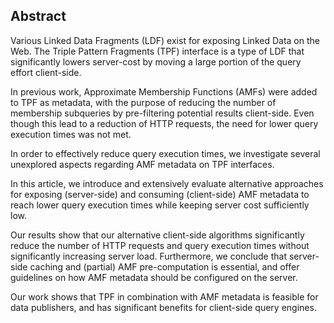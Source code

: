 ## Abstract
<!-- Context      -->
Various Linked Data Fragments (LDF) exist for exposing Linked Data on the Web.
The Triple Pattern Fragments (TPF) interface is a type of LDF that significantly lowers server-cost
by moving a large portion of the query effort client-side.
<!-- Need         -->
In previous work, Approximate Membership Functions (AMFs) were added to TPF as metadata,
with the purpose of reducing the number of membership subqueries by pre-filtering potential results client-side.
Even though this lead to a reduction of HTTP requests,
the need for lower query execution times was not met.
<!-- Task         -->
In order to effectively reduce query execution times,
we investigate several unexplored aspects regarding AMF metadata on TPF interfaces.
<!-- Object       -->
In this article, we introduce and extensively evaluate alternative approaches
for exposing (server-side) and consuming (client-side) AMF metadata
to reach lower query execution times while keeping server cost sufficiently low.
<!-- Findings     -->
Our results show that our alternative client-side algorithms significantly reduce
the number of HTTP requests and query execution times
without significantly increasing server load.
Furthermore, we conclude that server-side caching and (partial) AMF pre-computation is essential,
and offer guidelines on how AMF metadata should be configured on the server.
<!-- Conclusion   -->
Our work shows that TPF in combination with AMF metadata is feasible for data publishers,
and has significant benefits for client-side query engines.
<!-- Perspectives -->
